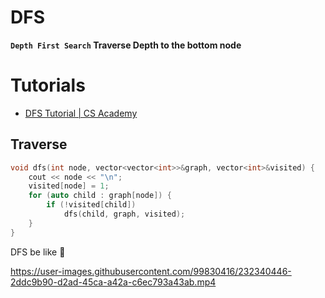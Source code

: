 # DFS 
**`Depth First Search` Traverse Depth to the bottom node**
# Tutorials
- [DFS  Tutorial | CS Academy](https://csacademy.com/lesson/depth_first_search)
## Traverse
```cpp
void dfs(int node, vector<vector<int>>&graph, vector<int>&visited) {
    cout << node << "\n";
    visited[node] = 1;
    for (auto child : graph[node]) {
        if (!visited[child])
            dfs(child, graph, visited);
    }
}
``` 
DFS be like 🤣

https://user-images.githubusercontent.com/99830416/232340446-2ddc9b90-d2ad-45ca-a42a-c6ec793a43ab.mp4
